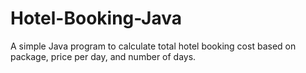 # Hotel-Booking-Java
A simple Java program to calculate total hotel booking cost based on package, price per day, and number of days.
